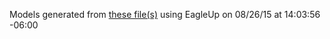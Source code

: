 Models generated from [these file(s)](https://raw.github.com/sparkfun/Photon_Battery_Shield/1d83476d8b08543da03a971b2d1fbc95789919ac/Hardware/Photon%20Battery%20Shield.brd) using EagleUp on 08/26/15 at 14:03:56 -06:00
